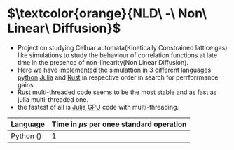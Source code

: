 # $\textcolor{orange}{NLD\ -\ Non\ Linear\ Diffusion}$ 
- Project on studying Celluar automata(Kinetically Constrained lattice gas) like simulations to study the behaviour of correlation functions at late time in the presence of non-linearity(Non Linear Diffusion).
- Here we have implemented the simulattion in 3 different languages [python](./old) [Julia](./Julia) and [Rust](./nld_rust) in respective order in search for perrforrmance gains.
- Rust multi-threaded code seems to be the most stable and as fast as julia multi-threaded one.
- the fastest of all is [Julia GPU](./Gpu) code with multi-threading.

| Language |  Time in $\mu s$ per onee standard operation |
| --- | --- |
| Python () | 1 |
